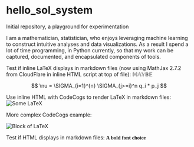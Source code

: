 <script type="text/javascript" async src="https://cdnjs.cloudflare.com/ajax/libs/mathjax/2.7.2/MathJax.js?config=TeX-MML-AM>CHTML"> </script>

# hello_sol_system
Initial repository, a playground for experimentation

I am a mathematician, statistician, who enjoys leveraging machine learning to construct intuitive analyses and data visualizations. As a result I spend a lot of time programming, in Python currently, so that my work can be captured, documented, and encapsulated components of tools.

Test if inline LaTeX displays in markdown files (now using MathJax 2.7.2 from CloudFlare in inline HTML script at top of file): $\mathbb{MAYBE}$

$$ \nu = \SIGMA_{i=1}^{n} \SIGMA_{j>=i}^n q_i * p_j $$

Use inline HTML with CodeCogs to render LaTeX in markdown files:
<img src="https://latex.codecogs.com/svg.latex?\Large&space;\mathbb{YES}" title="Some LaTeX" />

More complex CodeCogs example:

<img src="https://latex.codecogs.com/svg.latex?\Large&space;\nu=\SIGMA_{i=1}^{n}\SIGMA_{j>=i}^n{q_i}{p_j}" title="Block of LaTeX" />

Test if HTML displays in markdown files: <strong style="font-family:serif;">A bold font choice</strong>
